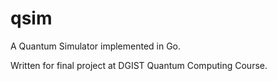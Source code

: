 # qsim

A Quantum Simulator implemented in Go.

Written for final project at DGIST Quantum Computing Course.
